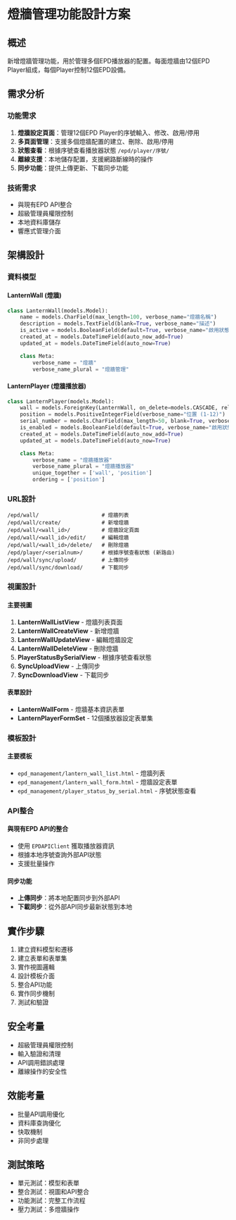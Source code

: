# 燈牆管理功能設計方案

## 概述

新增燈牆管理功能，用於管理多個EPD播放器的配置。每面燈牆由12個EPD Player組成，每個Player控制12個EPD設備。

## 需求分析

### 功能需求
1. **燈牆設定頁面**：管理12個EPD Player的序號輸入、修改、啟用/停用
2. **多頁面管理**：支援多個燈牆配置的建立、刪除、啟用/停用
3. **狀態查看**：根據序號查看播放器狀態 `/epd/player/序號/`
4. **離線支援**：本地儲存配置，支援網路斷線時的操作
5. **同步功能**：提供上傳更新、下載同步功能

### 技術需求
- 與現有EPD API整合
- 超級管理員權限控制
- 本地資料庫儲存
- 響應式管理介面

## 架構設計

### 資料模型

#### LanternWall (燈牆)
```python
class LanternWall(models.Model):
    name = models.CharField(max_length=100, verbose_name="燈牆名稱")
    description = models.TextField(blank=True, verbose_name="描述")
    is_active = models.BooleanField(default=True, verbose_name="啟用狀態")
    created_at = models.DateTimeField(auto_now_add=True)
    updated_at = models.DateTimeField(auto_now=True)

    class Meta:
        verbose_name = "燈牆"
        verbose_name_plural = "燈牆管理"
```

#### LanternPlayer (燈牆播放器)
```python
class LanternPlayer(models.Model):
    wall = models.ForeignKey(LanternWall, on_delete=models.CASCADE, related_name='players')
    position = models.PositiveIntegerField(verbose_name="位置 (1-12)")
    serial_number = models.CharField(max_length=50, blank=True, verbose_name="序號")
    is_enabled = models.BooleanField(default=True, verbose_name="啟用狀態")
    created_at = models.DateTimeField(auto_now_add=True)
    updated_at = models.DateTimeField(auto_now=True)

    class Meta:
        verbose_name = "燈牆播放器"
        verbose_name_plural = "燈牆播放器"
        unique_together = ['wall', 'position']
        ordering = ['position']
```

### URL設計

```
/epd/wall/                    # 燈牆列表
/epd/wall/create/             # 新增燈牆
/epd/wall/<wall_id>/          # 燈牆設定頁面
/epd/wall/<wall_id>/edit/     # 編輯燈牆
/epd/wall/<wall_id>/delete/   # 刪除燈牆
/epd/player/<serialnum>/      # 根據序號查看狀態 (新路由)
/epd/wall/sync/upload/        # 上傳同步
/epd/wall/sync/download/      # 下載同步
```

### 視圖設計

#### 主要視圖
1. **LanternWallListView** - 燈牆列表頁面
2. **LanternWallCreateView** - 新增燈牆
3. **LanternWallUpdateView** - 編輯燈牆設定
4. **LanternWallDeleteView** - 刪除燈牆
5. **PlayerStatusBySerialView** - 根據序號查看狀態
6. **SyncUploadView** - 上傳同步
7. **SyncDownloadView** - 下載同步

#### 表單設計
- **LanternWallForm** - 燈牆基本資訊表單
- **LanternPlayerFormSet** - 12個播放器設定表單集

### 模板設計

#### 主要模板
- `epd_management/lantern_wall_list.html` - 燈牆列表
- `epd_management/lantern_wall_form.html` - 燈牆設定表單
- `epd_management/player_status_by_serial.html` - 序號狀態查看

### API整合

#### 與現有EPD API的整合
- 使用 `EPDAPIClient` 獲取播放器資訊
- 根據本地序號查詢外部API狀態
- 支援批量操作

#### 同步功能
- **上傳同步**：將本地配置同步到外部API
- **下載同步**：從外部API同步最新狀態到本地

## 實作步驟

1. 建立資料模型和遷移
2. 建立表單和表單集
3. 實作視圖邏輯
4. 設計模板介面
5. 整合API功能
6. 實作同步機制
7. 測試和驗證

## 安全考量

- 超級管理員權限控制
- 輸入驗證和清理
- API調用錯誤處理
- 離線操作的安全性

## 效能考量

- 批量API調用優化
- 資料庫查詢優化
- 快取機制
- 非同步處理

## 測試策略

- 單元測試：模型和表單
- 整合測試：視圖和API整合
- 功能測試：完整工作流程
- 壓力測試：多燈牆操作